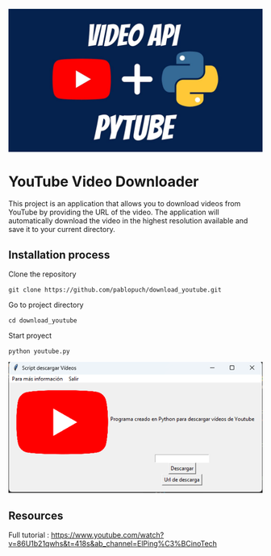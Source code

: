 <p align="center">
    <a href="https://pypi.org/project/pytube/">
        <img src="resources\pytube.jpg" alt="pytube">
    </a>
</p>

# YouTube Video Downloader

This project is an application that allows you to download videos from YouTube by providing the URL of the video. The application will automatically download the video in the highest resolution available and save it to your current directory.

## Installation process 

Clone the repository

    git clone https://github.com/pablopuch/download_youtube.git

Go to project directory

    cd download_youtube

Start proyect

    python youtube.py


<p align="center">
    <a href="#">
        <img src="resources\Screenshot_1.png" alt="flask">
    </a>
</p>


## Resources

Full tutorial : https://www.youtube.com/watch?v=86U1b21qwhs&t=418s&ab_channel=ElPing%C3%BCinoTech